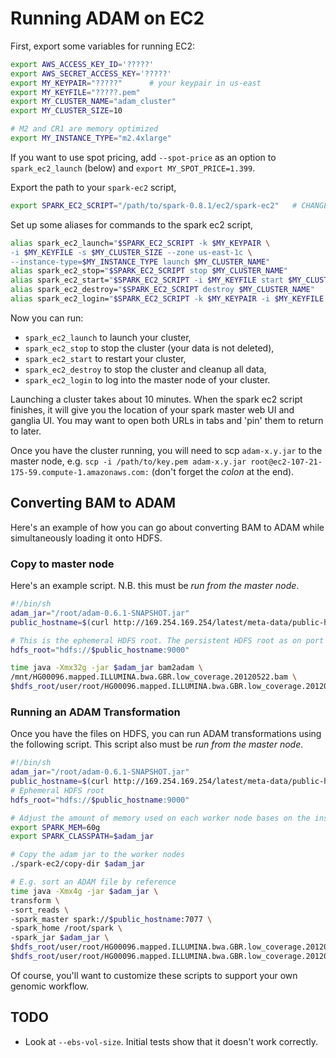 # Running ADAM on EC2

First, export some variables for running EC2:

```bash
export AWS_ACCESS_KEY_ID='?????'
export AWS_SECRET_ACCESS_KEY='?????'
export MY_KEYPAIR="?????"      # your keypair in us-east
export MY_KEYFILE="?????.pem"
export MY_CLUSTER_NAME="adam_cluster"
export MY_CLUSTER_SIZE=10

# M2 and CR1 are memory optimized
export MY_INSTANCE_TYPE="m2.4xlarge"
```

If you want to use spot pricing, add `--spot-price` as an option to
`spark_ec2_launch` (below) and `export MY_SPOT_PRICE=1.399`.

Export the path to your `spark-ec2` script,

```bash
export SPARK_EC2_SCRIPT="/path/to/spark-0.8.1/ec2/spark-ec2"   # CHANGE ME
```

Set up some aliases for commands to the spark ec2 script,

```bash
alias spark_ec2_launch="$SPARK_EC2_SCRIPT -k $MY_KEYPAIR \
-i $MY_KEYFILE -s $MY_CLUSTER_SIZE --zone us-east-1c \
--instance-type=$MY_INSTANCE_TYPE launch $MY_CLUSTER_NAME"
alias spark_ec2_stop="$SPARK_EC2_SCRIPT stop $MY_CLUSTER_NAME"
alias spark_ec2_start="$SPARK_EC2_SCRIPT -i $MY_KEYFILE start $MY_CLUSTER_NAME"
alias spark_ec2_destroy="$SPARK_EC2_SCRIPT destroy $MY_CLUSTER_NAME"
alias spark_ec2_login="$SPARK_EC2_SCRIPT -k $MY_KEYPAIR -i $MY_KEYFILE login $MY_CLUSTER_NAME"
```

Now you can run:
* `spark_ec2_launch` to launch your cluster,
* `spark_ec2_stop` to stop the cluster (your data is not deleted),
* `spark_ec2_start` to restart your cluster,
* `spark_ec2_destroy` to stop the cluster and cleanup all data,
* `spark_ec2_login` to log into the master node of your cluster.

Launching a cluster takes about 10 minutes. When the spark ec2 script finishes,
it will give you the location of your spark master web UI and ganglia UI. You
may want to open both URLs in tabs and 'pin' them to return to later.

Once you have the cluster running, you will need to scp `adam-x.y.jar` to the
master node, e.g.
`scp -i /path/to/key.pem adam-x.y.jar root@ec2-107-21-175-59.compute-1.amazonaws.com:`
(don't forget the *colon* at the end).

## Converting BAM to ADAM

Here's an example of how you can go about converting BAM to ADAM while
simultaneously loading it onto HDFS.

### Copy to master node

Here's an example script. N.B. this must be *run from the master node*.

```bash
#!/bin/sh
adam_jar="/root/adam-0.6.1-SNAPSHOT.jar"
public_hostname=$(curl http://169.254.169.254/latest/meta-data/public-hostname)

# This is the ephemeral HDFS root. The persistent HDFS root as on port 9010.
hdfs_root="hdfs://$public_hostname:9000"

time java -Xmx32g -jar $adam_jar bam2adam \
/mnt/HG00096.mapped.ILLUMINA.bwa.GBR.low_coverage.20120522.bam \
$hdfs_root/user/root/HG00096.mapped.ILLUMINA.bwa.GBR.low_coverage.20120522.adam
```

### Running an ADAM Transformation

Once you have the files on HDFS, you can run ADAM transformations using the
following script. This script also must be *run from the master node*.

```bash
#!/bin/sh
adam_jar="/root/adam-0.6.1-SNAPSHOT.jar"
public_hostname=$(curl http://169.254.169.254/latest/meta-data/public-hostname)
# Ephemeral HDFS root
hdfs_root="hdfs://$public_hostname:9000"

# Adjust the amount of memory used on each worker node bases on the instance type.
export SPARK_MEM=60g
export SPARK_CLASSPATH=$adam_jar

# Copy the adam jar to the worker nodes
./spark-ec2/copy-dir $adam_jar

# E.g. sort an ADAM file by reference
time java -Xmx4g -jar $adam_jar \
transform \
-sort_reads \
-spark_master spark://$public_hostname:7077 \
-spark_home /root/spark \
-spark_jar $adam_jar \
$hdfs_root/user/root/HG00096.mapped.ILLUMINA.bwa.GBR.low_coverage.20120522.adam \
$hdfs_root/user/root/HG00096.mapped.ILLUMINA.bwa.GBR.low_coverage.20120522.sorted.adam
```

Of course, you'll want to customize these scripts to support your own genomic
workflow.

## TODO

* Look at `--ebs-vol-size`. Initial tests show that it doesn't work correctly.
